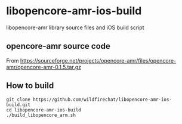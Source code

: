 # libopencore-amr-ios-build
libopencore-amr library source files and iOS build script

## opencore-amr source code
From https://sourceforge.net/projects/opencore-amr/files/opencore-amr/opencore-amr-0.1.5.tar.gz

## How to build
```
git clone https://github.com/wildfirechat/libopencore-amr-ios-build.git
cd libopencore-amr-ios-build
./build_libopencore_arm.sh
```
